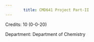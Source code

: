 ```yaml
---
        title: CMD641 Project Part-II
---
```

Credits: 10 (0-0-20)

Department: Department of Chemistry

